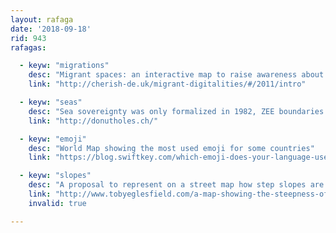 ```yaml
---
layout: rafaga
date: '2018-09-18'
rid: 943
rafagas:

  - keyw: "migrations"
    desc: "Migrant spaces: an interactive map to raise awareness about the existence and stories of ephemeral spaces of containment, transit and struggle as a result of European migration regulations"
    link: "http://cherish-de.uk/migrant-digitalities/#/2011/intro"

  - keyw: "seas"
    desc: "Sea sovereignty was only formalized in 1982, ZEE boundaries are still under discussion and produce jurisdictional holes (repost)"
    link: "http://donutholes.ch/"

  - keyw: "emoji"
    desc: "World Map showing the most used emoji for some countries"
    link: "https://blog.swiftkey.com/which-emoji-does-your-language-use-more-than-others/"

  - keyw: "slopes"
    desc: "A proposal to represent on a street map how step slopes are (repost)"
    link: "http://www.tobyeglesfield.com/a-map-showing-the-steepness-of-streets/"
    invalid: true

---
```

